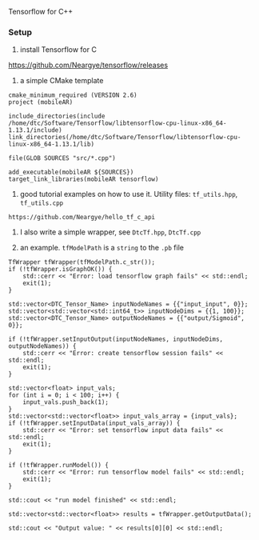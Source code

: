 Tensorflow for C++

### Setup

1. install Tensorflow for C

  https://github.com/Neargye/tensorflow/releases

1. a simple CMake template

  ```
  cmake_minimum_required (VERSION 2.6)
  project (mobileAR)

  include_directories(include /home/dtc/Software/Tensorflow/libtensorflow-cpu-linux-x86_64-1.13.1/include)
  link_directories(/home/dtc/Software/Tensorflow/libtensorflow-cpu-linux-x86_64-1.13.1/lib)

  file(GLOB SOURCES "src/*.cpp")

  add_executable(mobileAR ${SOURCES})
  target_link_libraries(mobileAR tensorflow)
  ```

1. good tutorial examples on how to use it. Utility files: `tf_utils.hpp`, `tf_utils.cpp`

  ```
  https://github.com/Neargye/hello_tf_c_api
  ```

1. I also write a simple wrapper, see `DtcTf.hpp`, `DtcTf.cpp`

1. an example. `tfModelPath` is a `string` to the `.pb` file

  ```
  TfWrapper tfWrapper(tfModelPath.c_str());
  if (!tfWrapper.isGraphOK()) {
      std::cerr << "Error: load tensorflow graph fails" << std::endl;
      exit(1);
  }

  std::vector<DTC_Tensor_Name> inputNodeNames = {{"input_input", 0}};
  std::vector<std::vector<std::int64_t>> inputNodeDims = {{1, 100}};
  std::vector<DTC_Tensor_Name> outputNodeNames = {{"output/Sigmoid", 0}};

  if (!tfWrapper.setInputOutput(inputNodeNames, inputNodeDims, outputNodeNames)) {
      std::cerr << "Error: create tensorflow session fails" << std::endl;
      exit(1);
  }

  std::vector<float> input_vals;
  for (int i = 0; i < 100; i++) {
      input_vals.push_back(1);
  }
  std::vector<std::vector<float>> input_vals_array = {input_vals};
  if (!tfWrapper.setInputData(input_vals_array)) {
      std::cerr << "Error: set tensorflow input data fails" << std::endl;
      exit(1);
  }

  if (!tfWrapper.runModel()) {
      std::cerr << "Error: run tensorflow model fails" << std::endl;
      exit(1);
  }

  std::cout << "run model finished" << std::endl;

  std::vector<std::vector<float>> results = tfWrapper.getOutputData();

  std::cout << "Output value: " << results[0][0] << std::endl;
  ```

